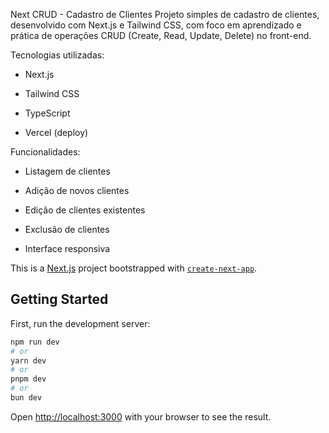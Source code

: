 Next CRUD - Cadastro de Clientes
Projeto simples de cadastro de clientes, desenvolvido com Next.js e Tailwind CSS, com foco em aprendizado e prática de operações CRUD (Create, Read, Update, Delete) no front-end.

Tecnologias utilizadas:

- Next.js

- Tailwind CSS

- TypeScript

- Vercel (deploy)

Funcionalidades:

- Listagem de clientes

- Adição de novos clientes

- Edição de clientes existentes

- Exclusão de clientes

- Interface responsiva

This is a [Next.js](https://nextjs.org) project bootstrapped with [`create-next-app`](https://nextjs.org/docs/pages/api-reference/create-next-app).

## Getting Started

First, run the development server:

```bash
npm run dev
# or
yarn dev
# or
pnpm dev
# or
bun dev
```

Open [http://localhost:3000](http://localhost:3000) with your browser to see the result.
